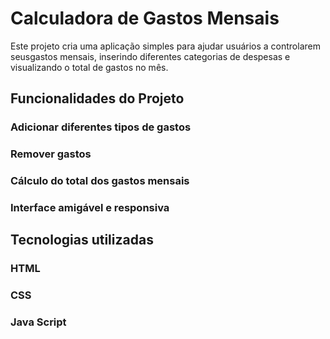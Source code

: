 # Calculadora de Gastos Mensais
Este projeto cria uma aplicação simples para ajudar usuários a controlarem seusgastos mensais, inserindo diferentes categorias de despesas e visualizando o total de gastos no mês.

## Funcionalidades do Projeto 

### Adicionar diferentes tipos de gastos
### Remover gastos
### Cálculo do total dos gastos mensais
### Interface amigável e responsiva

## Tecnologias utilizadas
### HTML
### CSS
### Java Script
